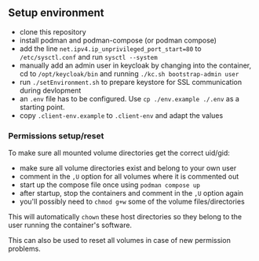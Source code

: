 ## Setup environment

* clone this repository
* install podman and podman-compose (or podman compose)
* add the line `net.ipv4.ip_unprivileged_port_start=80` to `/etc/sysctl.conf` and run `sysctl --system`
* manually add an admin user in keycloak by changing into the container, cd to `/opt/keycloak/bin` and running `./kc.sh bootstrap-admin user`
* run `./setEnvironment.sh` to prepare keystore for SSL communication during devlopment
* an `.env` file has to be configured. Use `cp ./env.example ./.env` as a starting point.
* copy `.client-env.example` to `.client-env` and adapt the values

### Permissions setup/reset

To make sure all mounted volume directories get the correct uid/gid:

* make sure all volume directories exist and belong to your own user
* comment in the `,U` option for all volumes where it is commented out
* start up the compose file once using `podman compose up`
* after startup, stop the containers and comment in the `,U` option again
* you'll possibly need to `chmod g+w` some of the volume files/directories

This will automatically `chown` these host directories so they belong to the user running the container's software.

This can also be used to reset all volumes in case of new permission problems.
